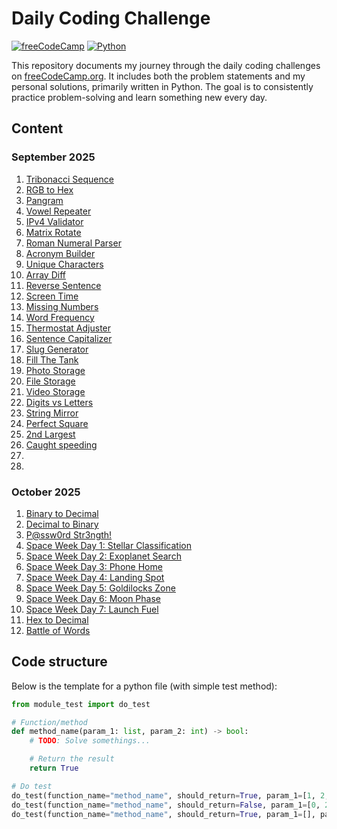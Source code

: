 # Daily Coding Challenge
[![freeCodeCamp](https://img.shields.io/badge/Freecodecamp-%23123.svg?&style=for-the-badge&logo=freecodecamp&logoColor=green)](https://freecodecamp.org/)
[![Python](https://img.shields.io/badge/python-3670A0?style=for-the-badge&logo=python&logoColor=ffdd54 "Python")](https://www.python.org/)

This repository documents my journey through the daily coding challenges on [freeCodeCamp.org](https://www.freecodecamp.org/learn/). It includes both the problem statements and my personal solutions, primarily written in Python. The goal is to consistently practice problem-solving and learn something new every day.

## Content

### September 2025
1. [Tribonacci Sequence](/challenges/2025/09-september/01-tribonacci-sequence/problem.md)
2. [RGB to Hex](/challenges/2025/09-september/02-rgb-to-hex/problem.md)
3. [Pangram](/challenges/2025/09-september/03-pangram/problem.md)
4. [Vowel Repeater](/challenges/2025/09-september/04-vowel-repeater/problem.md)
5. [IPv4 Validator](/challenges/2025/09-september/05-ipv4-validator/problem.md)
6. [Matrix Rotate](/challenges/2025/09-september/06-matrix-rotate/problem.md)
7. [Roman Numeral Parser](/challenges/2025/09-september/07-roman-numeral-parser/problem.md)
8. [Acronym Builder](/challenges/2025/09-september/08-acronym-builder/problem.md)
9. [Unique Characters](/challenges/2025/09-september/09-unique-characters/problem.md)
10. [Array Diff](/challenges/2025/09-september/10-array-diff/problem.md)
11. [Reverse Sentence](/challenges/2025/09-september/11-reverse-sentence/problem.md)
12. [Screen Time](/challenges/2025/09-september/12-screen-time/problem.md)
13. [Missing Numbers](/challenges/2025/09-september/13-missing-numbers/problem.md)
14. [Word Frequency](/challenges/2025/09-september/14-word-frequency/problem.md)
15. [Thermostat Adjuster](/challenges/2025/09-september/15-thermostat-adjuster/problem.md)
16. [Sentence Capitalizer](/challenges/2025/09-september/16-sentence-capitalizer/problem.md)
17. [Slug Generator](/challenges/2025/09-september/17-slug-generator/problem.md)
18. [Fill The Tank](/challenges/2025/09-september/18-fill-the-tank/problem.md)
19. [Photo Storage](/challenges/2025/09-september/19-photo-storage/problem.md)
20. [File Storage](/challenges/2025/09-september/20-file-storage/problem.md)
21. [Video Storage](/challenges/2025/09-september/21-video-storage/problem.md)
22. [Digits vs Letters](/challenges/2025/09-september/22-digits-vs-letters/problem.md)
23. [String Mirror](/challenges/2025/09-september/23-string-mirror/problem.md)
24. [Perfect Square](/challenges/2025/09-september/24-perfect-square/problem.md)
25. [2nd Largest](/challenges/2025/09-september/25-2nd-largest/problem.md)
26. [Caught speeding](/challenges/2025/09-september/26-caught-speeding/problem.md)
27.
28.

### October 2025
1. [Binary to Decimal](/challenges/2025/10-october/01-binary-to-decimal/problem.md)
2. [Decimal to Binary](/challenges/2025/10-october/02-decimal-to-binary/problem.md)
3. [P@ssw0rd Str3ngth!](/challenges/2025/10-october/03-password-strength/problem.md)
4. [Space Week Day 1: Stellar Classification](/challenges/2025/10-october/04-stellar-classification/problem.md)
5. [Space Week Day 2: Exoplanet Search](/challenges/2025/10-october/05-exoplanet-search/problem.md)
6. [Space Week Day 3: Phone Home](/challenges/2025/10-october/06-phone-home/problem.md)
7. [Space Week Day 4: Landing Spot](/challenges/2025/10-october/07-landing-spot/problem.md)
8. [Space Week Day 5: Goldilocks Zone](/challenges/2025/10-october/08-goldilocks-zone/problem.md)
9. [Space Week Day 6: Moon Phase](/challenges/2025/10-october/09-moon-phase/problem.md)
10. [Space Week Day 7: Launch Fuel](/challenges/2025/10-october/10-launch-fuel/problem.md)
11. [Hex to Decimal](/challenges/2025/10-october/11-hex-to-decimal/problem.md)
12. [Battle of Words](/challenges/2025/10-october/12-battle-of-words/problem.md)

## Code structure
Below is the template for a python file (with simple test method):

```python
from module_test import do_test

# Function/method
def method_name(param_1: list, param_2: int) -> bool:
	# TODO: Solve somethings...

	# Return the result
	return True

# Do test
do_test(function_name="method_name", should_return=True, param_1=[1, 2, 3], param_2=0)
do_test(function_name="method_name", should_return=False, param_1=[0, 2, 4], param_2=1)
do_test(function_name="method_name", should_return=True, param_1=[], param_2=8)
```
